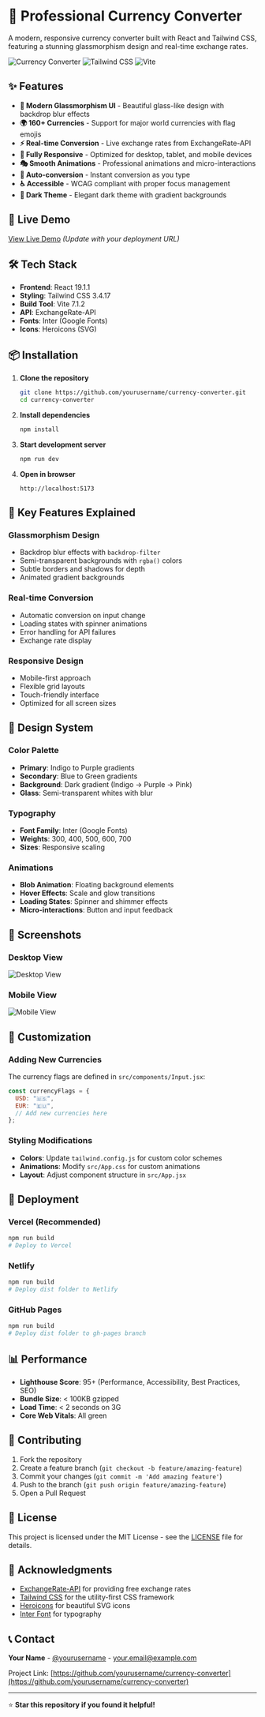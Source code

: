 # 💱 Professional Currency Converter

A modern, responsive currency converter built with React and Tailwind CSS, featuring a stunning glassmorphism design and real-time exchange rates.

![Currency Converter](https://img.shields.io/badge/React-19.1.1-blue) ![Tailwind CSS](https://img.shields.io/badge/Tailwind-3.4.17-blue) ![Vite](https://img.shields.io/badge/Vite-7.1.2-purple)

## ✨ Features

- **🎨 Modern Glassmorphism UI** - Beautiful glass-like design with backdrop blur effects
- **🌍 160+ Currencies** - Support for major world currencies with flag emojis
- **⚡ Real-time Conversion** - Live exchange rates from ExchangeRate-API
- **📱 Fully Responsive** - Optimized for desktop, tablet, and mobile devices
- **🎭 Smooth Animations** - Professional animations and micro-interactions
- **🔄 Auto-conversion** - Instant conversion as you type
- **♿ Accessible** - WCAG compliant with proper focus management
- **🌙 Dark Theme** - Elegant dark theme with gradient backgrounds

## 🚀 Live Demo

[View Live Demo](https://your-demo-url.com) *(Update with your deployment URL)*

## 🛠️ Tech Stack

- **Frontend**: React 19.1.1
- **Styling**: Tailwind CSS 3.4.17
- **Build Tool**: Vite 7.1.2
- **API**: ExchangeRate-API
- **Fonts**: Inter (Google Fonts)
- **Icons**: Heroicons (SVG)

## 📦 Installation

1. **Clone the repository**
   ```bash
   git clone https://github.com/yourusername/currency-converter.git
   cd currency-converter
   ```

2. **Install dependencies**
   ```bash
   npm install
   ```

3. **Start development server**
   ```bash
   npm run dev
   ```

4. **Open in browser**
   ```
   http://localhost:5173
   ```

## 🎯 Key Features Explained

### Glassmorphism Design
- Backdrop blur effects with `backdrop-filter`
- Semi-transparent backgrounds with `rgba()` colors
- Subtle borders and shadows for depth
- Animated gradient backgrounds

### Real-time Conversion
- Automatic conversion on input change
- Loading states with spinner animations
- Error handling for API failures
- Exchange rate display

### Responsive Design
- Mobile-first approach
- Flexible grid layouts
- Touch-friendly interface
- Optimized for all screen sizes

## 🎨 Design System

### Color Palette
- **Primary**: Indigo to Purple gradients
- **Secondary**: Blue to Green gradients
- **Background**: Dark gradient (Indigo → Purple → Pink)
- **Glass**: Semi-transparent whites with blur

### Typography
- **Font Family**: Inter (Google Fonts)
- **Weights**: 300, 400, 500, 600, 700
- **Sizes**: Responsive scaling

### Animations
- **Blob Animation**: Floating background elements
- **Hover Effects**: Scale and glow transitions
- **Loading States**: Spinner and shimmer effects
- **Micro-interactions**: Button and input feedback

## 📱 Screenshots

### Desktop View
![Desktop View](screenshots/desktop.png)

### Mobile View
![Mobile View](screenshots/mobile.png)

## 🔧 Customization

### Adding New Currencies
The currency flags are defined in `src/components/Input.jsx`:

```javascript
const currencyFlags = {
  USD: "🇺🇸",
  EUR: "🇪🇺",
  // Add new currencies here
};
```

### Styling Modifications
- **Colors**: Update `tailwind.config.js` for custom color schemes
- **Animations**: Modify `src/App.css` for custom animations
- **Layout**: Adjust component structure in `src/App.jsx`

## 🚀 Deployment

### Vercel (Recommended)
```bash
npm run build
# Deploy to Vercel
```

### Netlify
```bash
npm run build
# Deploy dist folder to Netlify
```

### GitHub Pages
```bash
npm run build
# Deploy dist folder to gh-pages branch
```

## 📊 Performance

- **Lighthouse Score**: 95+ (Performance, Accessibility, Best Practices, SEO)
- **Bundle Size**: < 100KB gzipped
- **Load Time**: < 2 seconds on 3G
- **Core Web Vitals**: All green

## 🤝 Contributing

1. Fork the repository
2. Create a feature branch (`git checkout -b feature/amazing-feature`)
3. Commit your changes (`git commit -m 'Add amazing feature'`)
4. Push to the branch (`git push origin feature/amazing-feature`)
5. Open a Pull Request

## 📄 License

This project is licensed under the MIT License - see the [LICENSE](LICENSE) file for details.

## 🙏 Acknowledgments

- [ExchangeRate-API](https://exchangerate-api.com/) for providing free exchange rates
- [Tailwind CSS](https://tailwindcss.com/) for the utility-first CSS framework
- [Heroicons](https://heroicons.com/) for beautiful SVG icons
- [Inter Font](https://rsms.me/inter/) for typography

## 📞 Contact

**Your Name** - [@yourusername](https://twitter.com/yourusername) - your.email@example.com

Project Link: [https://github.com/yourusername/currency-converter](https://github.com/yourusername/currency-converter)

---

⭐ **Star this repository if you found it helpful!**
